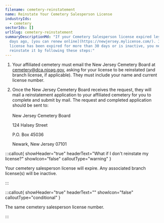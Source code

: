 ```yaml
---
filename: cemetery-reinstatement
name: Reinstate Your Cemetery Salesperson License
industryIds:
  - cemetery
sectorIds: []
urlSlug: cemetery-reinstatement
summaryDescriptionMd: "If your Cemetery Salesperson license expired less than 30
  days ago, [you can renew online](https://newjersey.mylicense.com/). If your
  license has been expired for more than 30 days or is inactive, you need to
  reinstate it by following these steps:"
---
```


1. Your affiliated cemetery must email the New Jersey Cemetery Board at [cemetery@dca.njoag.gov](mailto:cemetery@dca.njoag.gov), asking for your license to be reinstated (and branch license, if applicable). They must include your name and current license number.
2. Once the New Jersey Cemetery Board receives the request, they will mail a reinstatement application to your affiliated cemetery for you to complete and submit by mail. The request and completed application should be sent to:\
   \
   New Jersey Cemetery Board

   124 Halsey Street

   P.O. Box 45036

   Newark, New Jersey 07101

:::callout{ showHeader="true" headerText="What if I don't reinstate my license?" showIcon="false" calloutType="warning" }

Your cemetery salesperson license will expire. Any associated branch license(s) will be inactive.

:::

:::callout{ showHeader="true" headerText="" showIcon="false" calloutType="conditional" }

The same cemetery salesperson license number.

:::
